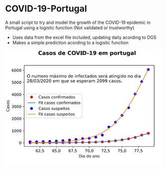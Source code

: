 # COVID-19-Portugal
A small script to try and model the growth of the COVID-19 epidemic in Portugal using a logistic function (Not validated or trustworthy)

+ Uses data from the excel file included, updating daily acording to DGS
+ Makes a simple prediction acording to a logistic function


![Actual Prediction](Capture.PNG)